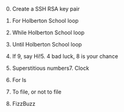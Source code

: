 0. Create a SSH RSA key pair 

1. For Holberton School loop

2. While Holberton School loop

3. Until Holberton School loop

4. If 9, say Hi!5. 4 bad luck, 8 is your chance

6. Superstitious numbers7. Clock

8. For ls

9. To file, or not to file

10. FizzBuzz
